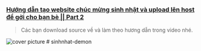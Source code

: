 ### [Hướng dẫn tạo website chúc mừng sinh nhật và upload lên host để gởi cho bạn bè || Part 2](https://)
> Các bạn download source về và làm theo hương dẫn trong video nhé.


![cover picture](./img/hpbd2021p2.jpg)
#   s i n h n h a t - d e m o n  
 